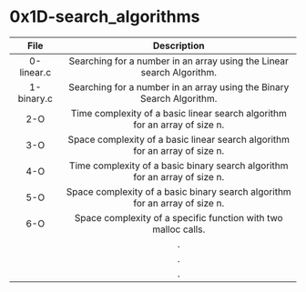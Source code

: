 # 0x1D-search_algorithms

|                  File                                    |                     Description                     |
| :-----------------------------------------: |  :-----------------------------------------------:  |
| 0-linear.c                  |  Searching for a number in an array using the Linear search Algorithm.  |
| 1-binary.c                  |  Searching for a number in an array using the Binary Search Algorithm.  |
| 2-O                  |  Time complexity of a basic linear search algorithm for an array of size n.  |
| 3-O                  |  Space complexity of a basic linear search algorithm for an array of size n.  |
| 4-O                  |  Time complexity of a basic binary search algorithm for an array of size n.  |
| 5-O                  |  Space complexity of a basic binary search algorithm for an array of size n.  |
| 6-O                  |  Space complexity of a specific function with two malloc calls.  |
|                   |  .  |
|                   |  .  |
|                   |  .  |
